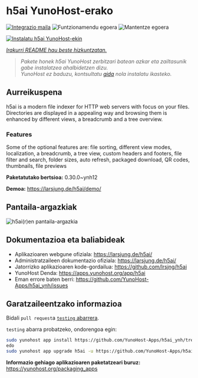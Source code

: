 <!--
Ohart ongi: README hau automatikoki sortu da <https://github.com/YunoHost/apps/tree/master/tools/readme_generator>ri esker
EZ editatu eskuz.
-->

# h5ai YunoHost-erako

[![Integrazio maila](https://apps.yunohost.org/badge/integration/h5ai)](https://ci-apps.yunohost.org/ci/apps/h5ai/)
![Funtzionamendu egoera](https://apps.yunohost.org/badge/state/h5ai)
![Mantentze egoera](https://apps.yunohost.org/badge/maintained/h5ai)

[![Instalatu h5ai YunoHost-ekin](https://install-app.yunohost.org/install-with-yunohost.svg)](https://install-app.yunohost.org/?app=h5ai)

*[Irakurri README hau beste hizkuntzatan.](./ALL_README.md)*

> *Pakete honek h5ai YunoHost zerbitzari batean azkar eta zailtasunik gabe instalatzea ahalbidetzen dizu.*  
> *YunoHost ez baduzu, kontsultatu [gida](https://yunohost.org/install) nola instalatu ikasteko.*

## Aurreikuspena

h5ai is a modern file indexer for HTTP web servers with focus on your files. Directories are displayed in a appealing way and browsing them is enhanced by different views, a breadcrumb and a tree overview.

### Features

Some of the optional features are: file sorting, different view modes, localization, a breadcrumb, a tree view, custom headers and footers, file filter and search, folder sizes, auto refresh, packaged download, QR codes, thumbnails, file previews


**Paketatutako bertsioa:** 0.30.0~ynh12

**Demoa:** <https://larsjung.de/h5ai/demo/>

## Pantaila-argazkiak

![h5ai(r)en pantaila-argazkia](./doc/screenshots/screenshot.jpg)

## Dokumentazioa eta baliabideak

- Aplikazioaren webgune ofiziala: <https://larsjung.de/h5ai/>
- Administratzaileen dokumentazio ofiziala: <https://larsjung.de/h5ai/>
- Jatorrizko aplikazioaren kode-gordailua: <https://github.com/lrsjng/h5ai>
- YunoHost Denda: <https://apps.yunohost.org/app/h5ai>
- Eman errore baten berri: <https://github.com/YunoHost-Apps/h5ai_ynh/issues>

## Garatzaileentzako informazioa

Bidali `pull request`a [`testing` abarrera](https://github.com/YunoHost-Apps/h5ai_ynh/tree/testing).

`testing` abarra probatzeko, ondorengoa egin:

```bash
sudo yunohost app install https://github.com/YunoHost-Apps/h5ai_ynh/tree/testing --debug
edo
sudo yunohost app upgrade h5ai -u https://github.com/YunoHost-Apps/h5ai_ynh/tree/testing --debug
```

**Informazio gehiago aplikazioaren paketatzeari buruz:** <https://yunohost.org/packaging_apps>
